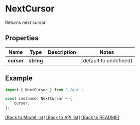 # NextCursor

Returns next cursor

## Properties

Name | Type | Description | Notes
------------ | ------------- | ------------- | -------------
**cursor** | **string** |  | [default to undefined]

## Example

```typescript
import { NextCursor } from './api';

const instance: NextCursor = {
    cursor,
};
```

[[Back to Model list]](../README.md#documentation-for-models) [[Back to API list]](../README.md#documentation-for-api-endpoints) [[Back to README]](../README.md)
